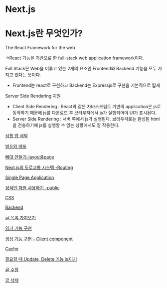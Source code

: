 # Next.js

# Next.js란 무엇인가?

The React Framework for the web

→React 기능을 기반으로 한 full-stack web application framework이다.

Full Stack은 Web을 이루고 있는 2개의 요소인 Frontend와 Backend 기능을 모두 가지고 있다는 뜻이다.

- Frontend는 react로 구현하고 Backend는 Expressjs로 구현을 기본적으로 탑재

Server Side Rendering 지원

- Client Side Rendering :
  React와 같은 자바스크립트 기반의 application은 js로 동작하기 때문에 js를 다운로드 후 브라우저에서 js가 실행되어야 UI가 표시된다.
- Server Side Rendering :
  서버 쪽에서 js가 실행된다. 브라우저로는 완성된 html을 전송하기에 js를 실행할 수 없는 상황에서도 잘 작동한다.

[심플 앱 세탁](https://www.notion.so/942efd11ba6648dbb9c5023ccacf304e?pvs=21)

[빌드와 배포](https://www.notion.so/4262ceb958474d92b9ef10cdafbdd009?pvs=21)

[뼈대 만들기-layout&page](https://www.notion.so/layout-page-63e8ac71cf724e09a42bbcfcff6421e3?pvs=21)

[Next.js의 도로교통 시스템 -Routing](https://www.notion.so/Next-js-Routing-eb6d6c596d6049b19f846eb7afca704e?pvs=21)

[Single Page Application](https://www.notion.so/Single-Page-Application-9c1c4a7dc11b4f44ac7c69cea4b9a5cb?pvs=21)

[정적인 자원 사용하기 -public](https://www.notion.so/public-924ec4ab260645daa72d6964c9ef8aeb?pvs=21)

[CSS](https://www.notion.so/CSS-ca2a76497073441fbe01db4299264b33?pvs=21)

[Backend](https://www.notion.so/Backend-94b79dc940124e7b9f748e1a6f99529a?pvs=21)

[글 목록 가져오기](https://www.notion.so/5d8e2b237e30483ea6a974cb1d47e880?pvs=21)

[읽기 기능 구현](https://www.notion.so/209a458f553a4198b3a8d6e72b494eb1?pvs=21)

[생성 기능 구현 - Client component](https://www.notion.so/Client-component-7ddbb3b9f2a64cb397fa11c009639924?pvs=21)

[Cache](https://www.notion.so/Cache-7abbd543669e40f289dca3301f2f4a26?pvs=21)

[필요할 때 Update, Delete 기능 보이기](https://www.notion.so/Update-Delete-6d178c2c088849de838525d6112fd85e?pvs=21)

[글 수정](https://www.notion.so/14ca9e17ce494319ab2a10c1db75ef75?pvs=21)

[글 삭제](https://www.notion.so/40047204e80843e295fefe76f1073a57?pvs=21)
